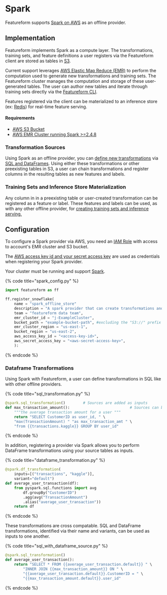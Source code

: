 # Spark

Featureform supports [Spark on AWS](https://aws.amazon.com/emr/features/spark/) as an offline provider.

## Implementation <a href="#implementation" id="implementation"></a>
Featureform implements Spark as a compute layer. The transformations, training sets, and feature definitions a user registers via the Featureform client are stored as tables in [S3](https://aws.amazon.com/s3/). 

Current support leverages [AWS Elastic Map Reduce (EMR)](https://aws.amazon.com/emr/) to perform the computation used to generate new transformations and training sets. The Featureform cluster manages the computation and storage of these user-generated tables. The user can author new tables and iterate through training sets directly via the [Featureform CLI](getting-started/interact-with-the-cli.md).

Features registered via the client can be materialized to an inference store (ex: [Redis](providers/redis.md)) for real-time feature serving.

#### Requirements
* [AWS S3 Bucket](https://docs.aws.amazon.com/s3/?icmpid=docs_homepage_featuredsvcs)
* [AWS EMR Cluster running Spark >=2.4.8](https://docs.aws.amazon.com/emr/index.html)

### Transformation Sources

Using Spark as an offline provider, you can [define new transformations](getting-started/transforming-data.md) via [SQL and DataFrames](https://spark.apache.org/docs/latest/sql-programming-guide.html). Using either these transformations or other preexisting tables in S3, a user can chain transformations and register columns in the resulting tables as new features and labels.

### Training Sets and Inference Store Materialization

Any column in in a preexisting table or user-created transformation can be registered as a feature or label. These features and labels can be used, as with any other offline provider, for [creating training sets and inference serving.](getting-started/defining-features-labels-and-training-sets.md)

## Configuration <a href="#configuration" id="configuration"></a>

To configure a Spark provider via AWS, you need an [IAM Role](https://docs.aws.amazon.com/IAM/latest/UserGuide/id_roles.html) with access to account's EMR cluster and S3 bucket. 

The [AWS access key id and your secret access key](https://docs.aws.amazon.com/general/latest/gr/aws-sec-cred-types.html) are used as credentials when registering your Spark provider.

Your cluster must be running and support [Spark](https://docs.aws.amazon.com/emr/latest/ReleaseGuide/emr-spark.html).

{% code title="spark_config.py" %}
```python
import featureform as ff

ff.register_snowflake(
    name = "spark_offline_store"
    description = "A spark provider that can create transformations and training sets",
    team = "featureform data team",
    emr_cluster_id = "j-ExampleCluster",
    bucket_path = "example-bucket-path", #excluding the "S3://" prefix
    emr_cluster_region = "us-east-1",
    bucket_region = "us-east-2",
    aws_access_key_id = "<access-key-id>",
    aws_secret_access_key = "<aws-secret-access-key>",
    ):
```
{% endcode %}

### Dataframe Transformations
Using Spark with Featureform, a user can define transformations in SQL like with other offline providers.

{% code title="sql_transformation.py" %}
```python
@spark.sql_transformation()        # Sources are added as inputs
def max_transaction_amount():                           # Sources can be manipulated by adding them as params
    """the average transaction amount for a user """
    return "SELECT CustomerID as user_id, " \
    "max(TransactionAmount) " "as max_transaction_amt " \
    "from {{transactions.kaggle}} GROUP BY user_id"
```
{% endcode %}

In addition, registering a provider via Spark allows you to perform DataFrame transformations using your source tables as inputs.

{% code title="dataframe_transformation.py" %}
```python
@spark.df_transformation(
    inputs=[("transactions", "kaggle")], 
    variant="default")
def average_user_transaction(df):
    from pyspark.sql.functions import avg
        df.groupBy("CustomerID")
        .agg(avg("TransactionAmount")
        .alias("average_user_transaction"))
    return df
```
{% endcode %}

These transformations are cross compatable. SQL and DataFrame transformations, identified via their name and variants, can be used as inputs to one another.

{% code title="sql_with_dataframe_source.py" %}
```python
@spark.sql_transformation()
def average_user_transaction():
    return "SELECT * FROM {{average_user_transaction.default}} " \
        "INNER JOIN {{max_transaction_amount}} ON " \
        "{{average_user_transaction.default}}.CustomerID = " \
        "{{max_transaction_amount.default}}.user_id"
```
{% endcode %}
